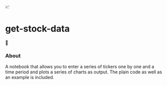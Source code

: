 :chart_with_upwards_trend:
# get-stock-data

:money_with_wings:
### About 
A notebook that allows you to enter a series of tickers one by one and a time period and plots a series of charts as output.
The plain code as well as an example is included. 
